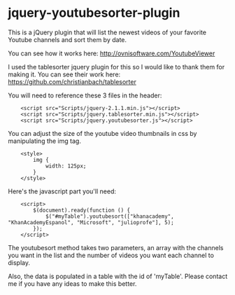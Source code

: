 jquery-youtubesorter-plugin
===========================

This is a jQuery plugin that will list the newest videos of your favorite Youtube channels and sort them by date.

You can see how it works here:
  http://ovnisoftware.com/YoutubeViewer

I used the tablesorter jquery plugin for this so I would like to thank them for making it.  You can see their work here:
  https://github.com/christianbach/tablesorter

You will need to reference these 3 files in the header:
```
    <script src="Scripts/jquery-2.1.1.min.js"></script>
    <script src="Scripts/jquery.tablesorter.min.js"></script>
    <script src="Scripts/jquery.youtubesorter.js"></script>
```
You can adjust the size of the youtube video thumbnails in css by manipulating the img tag.
```
    <style>
        img {
            width: 125px;
        }
    </style>
```
Here's the javascript part you'll need:
```
    <script>
        $(document).ready(function () {
            $("#myTable").youtubesort(["khanacademy", "KhanAcademyEspanol", "Microsoft", "julioprofe"], 5);
        });
    </script>
```
The youtubesort method takes two parameters, an array with the channels you want in the list and the number of videos you want each channel to display.

Also, the data is populated in a table with the id of 'myTable'.  Please contact me if you have any ideas to make this better.